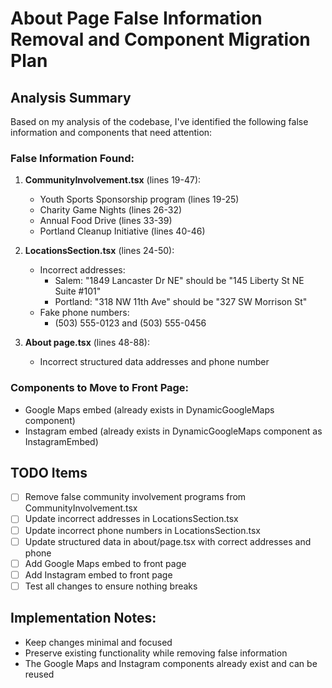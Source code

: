 # About Page False Information Removal and Component Migration Plan

## Analysis Summary

Based on my analysis of the codebase, I've identified the following false information and components that need attention:

### False Information Found:

1. **CommunityInvolvement.tsx** (lines 19-47):
   - Youth Sports Sponsorship program (lines 19-25)
   - Charity Game Nights (lines 26-32)
   - Annual Food Drive (lines 33-39)
   - Portland Cleanup Initiative (lines 40-46)

2. **LocationsSection.tsx** (lines 24-50):
   - Incorrect addresses:
     - Salem: "1849 Lancaster Dr NE" should be "145 Liberty St NE Suite #101"
     - Portland: "318 NW 11th Ave" should be "327 SW Morrison St"
   - Fake phone numbers:
     - (503) 555-0123 and (503) 555-0456

3. **About page.tsx** (lines 48-88):
   - Incorrect structured data addresses and phone number

### Components to Move to Front Page:
- Google Maps embed (already exists in DynamicGoogleMaps component)
- Instagram embed (already exists in DynamicGoogleMaps component as InstagramEmbed)

## TODO Items

- [ ] Remove false community involvement programs from CommunityInvolvement.tsx
- [ ] Update incorrect addresses in LocationsSection.tsx
- [ ] Update incorrect phone numbers in LocationsSection.tsx
- [ ] Update structured data in about/page.tsx with correct addresses and phone
- [ ] Add Google Maps embed to front page
- [ ] Add Instagram embed to front page
- [ ] Test all changes to ensure nothing breaks

## Implementation Notes:
- Keep changes minimal and focused
- Preserve existing functionality while removing false information
- The Google Maps and Instagram components already exist and can be reused